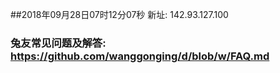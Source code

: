 ##2018年09月28日07时12分07秒 新址: 142.93.127.100
### 兔友常见问题及解答: https://github.com/wanggonging/d/blob/w/FAQ.md
